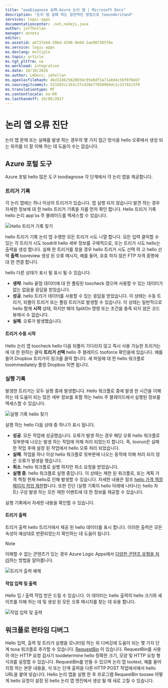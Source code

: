 ```yaml
---
title: "aaaDiagnose 실패-Azure 논리 앱 | Microsoft Docs"
description: "논리 앱 실패 하는 일반적인 방법으로 toounderstand"
services: logic-apps
documentationcenter: .net,nodejs,java
author: jeffhollan
manager: anneta
editor: 
ms.assetid: a6727ebd-39bd-4298-9e68-2ae98738576e
ms.service: logic-apps
ms.devlang: multiple
ms.topic: article
ms.tgt_pltfrm: na
ms.workload: integration
ms.date: 10/18/2016
ms.author: LADocs; jehollan
ms.openlocfilehash: 46d318625820034c95e6df3a71ab84c58f076dd7
ms.sourcegitcommit: 523283cc1b3c37c428e77850964dc1c33742c5f0
ms.translationtype: MT
ms.contentlocale: ko-KR
ms.lasthandoff: 10/06/2017
---
```

# <a name="diagnose-logic-app-failures"></a>논리 앱 오류 진단
논리 앱 문제 또는 실패를 발생 하는 경우의 몇 가지 접근 방식을 hello 오류에서 생성 되는 위치를 더 잘 이해 하는 데 도움이 수는 없습니다.  

## <a name="azure-portal-tools"></a>Azure 포털 도구
Azure 포털 hello 많은 도구 toodiagnose 각 단계에서 각 논리 앱을 제공합니다.

### <a name="trigger-history"></a>트리거 기록

각 논리 앱에는 하나 이상의 트리거가 있습니다. 앱 실행 되지 않습니다 발견 하는 경우 자세한 정보에 대 한 hello 트리거 기록을 지를 먼저 확인 합니다. Hello 트리거 기록 hello 논리 app'ss 주 블레이드를 액세스할 수 있습니다.

![Hello 트리거 기록 찾기][1]

hello 트리거 기록 논리 앱 수행한 모든 트리거 시도 나열 합니다. 모든 입력 클릭할 수 있는 각 트리거 시도 toodrill hello 세부 정보를 구체적으로, 또는 트리거 시도 hello는 출력을 생성 합니다. 실패 한 트리거를 찾을 경우 hello 트리거 시도 선택 하 고 hello 선택 **출력** tooreview 생성 된 오류 메시지, 예를 들어, 유효 하지 않은 FTP 자격 증명에 대 한 연결 합니다.

hello 다른 상태가 표시 될 표시 될 수 있습니다.

* **생략**. hello 끝점 데이터에 대 한 폴링된 toocheck 였으며 사용할 수 있는 데이터가 없는 없음을 응답을 받았습니다.
* **성공**. hello 트리거 데이터를 사용할 수 있는 응답을 받았습니다. 이 상태는 수동 트리거, 되풀이 트리거 또는 폴링 트리거로 발생할 수 있습니다. 이 상태는 일반적으로 hello 함께 **시작** 상태, 하지만 해야 SplitOn 명령 또는 조건을 충족 되지 않은 코드 뷰에서 수 없습니다.
* **실패**. 오류가 발생했습니다.

#### <a name="start-a-trigger-manually"></a>트리거 수동 시작

Hello 논리 앱 toocheck hello 다음 되풀이 기다리지 않고 즉시 사용 가능한 트리거는에 대 한 원하는 클릭 **트리거 선택** hello 주 블레이드 tooforce 확인을에 있습니다. 예를 들어 Dropbox 트리거이 링크를 클릭 합니다. 새 파일에 대 한 hello 워크플로 tooimmediately 폴링 Dropbox 하면 됩니다.

### <a name="run-history"></a>실행 기록

발생한 트리거는 모두 실행 중에 발생합니다. Hello 워크플로 중에 발생 한 시간을 이해 하는 데 도움이 되는 많은 세부 정보를 포함 하는 hello 주 블레이드에서 실행된 정보를 액세스할 수 있습니다.

![실행 기록 hello 찾기][2]

실행 하는 hello 다음 상태 중 하나가 표시 됩니다.

* **성공**. 모든 작업에 성공했습니다. 오류가 발생 하는 경우 해당 오류 hello 워크플로 뒷부분에 나오는 발생 하는 작업에 의해 처리 되었는지 합니다. 즉, toorun은 실패 한 작업 후에 설정 된 작업에서 hello 오류 처리 되었습니다.
* **실패**. 작업을 하나 이상 hello 워크플로 뒷부분에 나오는 동작에 의해 처리 되지 않은 오류가 발생을 했습니다.
* **취소**. hello 워크플로 실행 하지만 취소 요청을 받았습니다.
* **실행 중**. hello 워크플로 실행 중입니다. 이 상태는 제한 된 워크플로, 또는 계획 가격 책정 현재 hello로 인해 발생할 수 있습니다. 자세한 내용은 참조 [hello 가격 책정 페이지 작업 제한](https://azure.microsoft.com/pricing/details/app-service/plans/)합니다. 또한 진단 (실행 기록이 hello 아래에 나타나는 hello 차트) 구성 발생 하는 모든 제한 이벤트에 대 한 정보를 제공할 수 있습니다.

실행 기록에서 자세한 내용을 확인할 수 있습니다.  

#### <a name="trigger-outputs"></a>트리거 출력

트리거 출력 hello 트리거에서 제공 된 hello 데이터를 표시 합니다. 이러한 출력은 모든 속성이 예상대로 반환되었는지 확인하는 데 도움이 됩니다.

> [!NOTE]
> 이해할 수 없는 콘텐츠가 있는 경우 Azure Logic Apps에서 [다양한 콘텐츠 유형을 처리](../logic-apps/logic-apps-content-type.md)하는 방법을 알아봅니다.
> 

![트리거 출력 예제][3]

#### <a name="action-inputs-and-outputs"></a>작업 입력 및 출력

Hello 입 / 출력 작업 받은 드릴 수 있습니다. 이 데이터는 hello 출력의 hello 크기와 셰이프를 이해 하는 데 및 생성 된 모든 오류 메시지를 찾는 데 유용 합니다.

![작업 입력 및 출력][4]

## <a name="debug-workflow-runtime"></a>워크플로 런타임 디버그

Hello 입력, 출력 및 트리거 실행을 모니터링 하는 외 디버깅에 도움이 되는 몇 가지 단계 tooa 워크플로 추가할 수 있습니다. 
[RequestBin](http://requestb.in) 이 있습니다. RequestBin를 사용 하 여는 HTTP 요청 검사기 toodetermine hello 정확한 크기, 모양 및 HTTP 요청 형식과를 설정할 수 있습니다. RequestBin를 만들 수 있으며 논리 앱 tootest, 예를 들어 지정 하는 본문 내용을, 식 또는 단계 출력을 다른 HTTP POST 작업에서에서 hello URL을 붙여 넣습니다. Hello 논리 앱을 실행 한 후 프로그램 RequestBin toosee 어떻게 hello 요청이 설정 된 hello 논리 앱 엔진에서 생성 될 때 새로 고칠 수 있습니다.

<!-- image references -->
[1]: ./media/logic-apps-diagnosing-failures/triggerhistory.png
[2]: ./media/logic-apps-diagnosing-failures/runhistory.png
[3]: ./media/logic-apps-diagnosing-failures/triggeroutputslink.png
[4]: ./media/logic-apps-diagnosing-failures/actionoutputs.png
